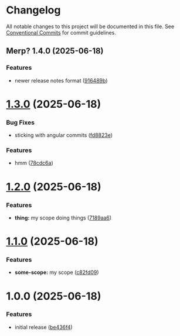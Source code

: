 # Changelog

All notable changes to this project will be documented in this file. See
[Conventional Commits](https://conventionalcommits.org) for commit guidelines.

## Merp? 1.4.0 (2025-06-18)

### Features

* newer release notes format ([916489b](https://github.com/jessicasachs/test-semantic-release/commit/916489b73c7b28690e4010640a01af06418a39bc))

# [1.3.0](https://github.com/jessicasachs/test-semantic-release/compare/v1.2.0...v1.3.0) (2025-06-18)


### Bug Fixes

* sticking with angular commits ([fd8823e](https://github.com/jessicasachs/test-semantic-release/commit/fd8823e6d126b1488c340c9759a9ea2a7a18a1fb))


### Features

* hmm ([78cdc6a](https://github.com/jessicasachs/test-semantic-release/commit/78cdc6a8a9919f2ec524e3f31ee39b83865cfc86))

# [1.2.0](https://github.com/jessicasachs/test-semantic-release/compare/v1.1.0...v1.2.0) (2025-06-18)


### Features

* **thing:** my scope doing things ([7189aa6](https://github.com/jessicasachs/test-semantic-release/commit/7189aa69e5d535742c905d039b58d1c0903203a5))

# [1.1.0](https://github.com/jessicasachs/test-semantic-release/compare/v1.0.0...v1.1.0) (2025-06-18)


### Features

* **some-scope:** my scope ([c82fd09](https://github.com/jessicasachs/test-semantic-release/commit/c82fd095614902012900e3d119862cad41b78461))

# 1.0.0 (2025-06-18)


### Features

* initial release ([be436f4](https://github.com/jessicasachs/test-semantic-release/commit/be436f45720d0a2bad025f70db94b098f8715a94))
